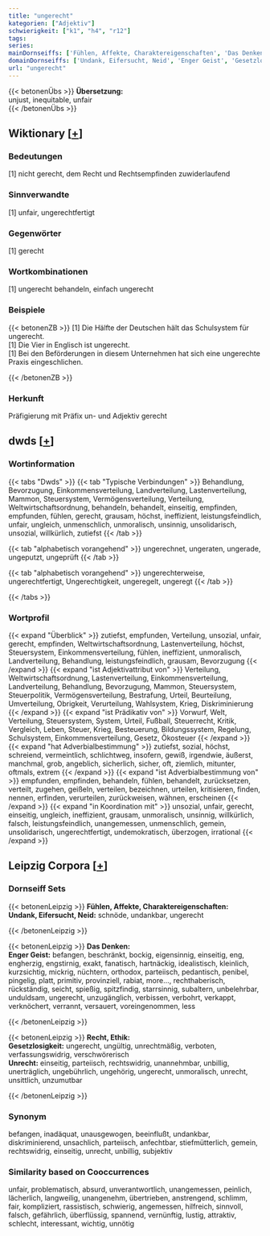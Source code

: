 ```yaml
---
title: "ungerecht"
kategorien: ["Adjektiv"]
schwierigkeit: ["k1", "h4", "r12"]
tags:
series:
mainDornseiffs: ['Fühlen, Affekte, Charaktereigenschaften', 'Das Denken', 'Recht, Ethik']
domainDornseiffs: ['Undank, Eifersucht, Neid', 'Enger Geist', 'Gesetzlosigkeit', 'Unrecht']
url: "ungerecht"
---
```


{{< betonenÜbs >}}
**Übersetzung:**  
unjust, inequitable, unfair  
{{< /betonenÜbs >}}

## Wiktionary [[+](https://de.wiktionary.org/wiki/ungerecht)]

### Bedeutungen
[1] nicht gerecht, dem Recht und Rechtsempfinden zuwiderlaufend  

### Sinnverwandte
[1] unfair, ungerechtfertigt  

### Gegenwörter
[1] gerecht  

### Wortkombinationen
[1] ungerecht behandeln, einfach ungerecht  

### Beispiele
{{< betonenZB >}}
[1] Die Hälfte der Deutschen hält das Schulsystem für ungerecht.  
[1] Die Vier in Englisch ist ungerecht.  
[1] Bei den Beförderungen in diesem Unternehmen hat sich eine ungerechte Praxis eingeschlichen.  

{{< /betonenZB >}}
### Herkunft
Präfigierung mit Präfix un- und Adjektiv gerecht  



## dwds [[+](https://www.dwds.de/wb/ungerecht)]

### Wortinformation
{{< tabs "Dwds" >}}
{{< tab "Typische Verbindungen" >}}
Behandlung, Bevorzugung, Einkommensverteilung, Landverteilung, Lastenverteilung, Mammon, Steuersystem, Vermögensverteilung, Verteilung, Weltwirtschaftsordnung, behandeln, behandelt, einseitig, empfinden, empfunden, fühlen, gerecht, grausam, höchst, ineffizient, leistungsfeindlich, unfair, ungleich, unmenschlich, unmoralisch, unsinnig, unsolidarisch, unsozial, willkürlich, zutiefst
{{< /tab >}}

{{< tab "alphabetisch vorangehend" >}}
ungerechnet, ungeraten, ungerade, ungeputzt, ungeprüft
{{< /tab >}}

{{< tab "alphabetisch vorangehend" >}}
ungerechterweise, ungerechtfertigt, Ungerechtigkeit, ungeregelt, ungeregt
{{< /tab >}}

{{< /tabs >}}

### Wortprofil
{{< expand "Überblick" >}} zutiefst, empfunden, Verteilung, unsozial, unfair, gerecht, empfinden, Weltwirtschaftsordnung, Lastenverteilung, höchst, Steuersystem, Einkommensverteilung, fühlen, ineffizient, unmoralisch, Landverteilung, Behandlung, leistungsfeindlich, grausam, Bevorzugung {{< /expand >}}
{{< expand "ist Adjektivattribut von" >}} Verteilung, Weltwirtschaftsordnung, Lastenverteilung, Einkommensverteilung, Landverteilung, Behandlung, Bevorzugung, Mammon, Steuersystem, Steuerpolitik, Vermögensverteilung, Bestrafung, Urteil, Beurteilung, Umverteilung, Obrigkeit, Verurteilung, Wahlsystem, Krieg, Diskriminierung {{< /expand >}}
{{< expand "ist Prädikativ von" >}} Vorwurf, Welt, Verteilung, Steuersystem, System, Urteil, Fußball, Steuerrecht, Kritik, Vergleich, Leben, Steuer, Krieg, Besteuerung, Bildungssystem, Regelung, Schulsystem, Einkommensverteilung, Gesetz, Ökosteuer {{< /expand >}}
{{< expand "hat Adverbialbestimmung" >}} zutiefst, sozial, höchst, schreiend, vermeintlich, schlichtweg, insofern, gewiß, irgendwie, äußerst, manchmal, grob, angeblich, sicherlich, sicher, oft, ziemlich, mitunter, oftmals, extrem {{< /expand >}}
{{< expand "ist Adverbialbestimmung von" >}} empfunden, empfinden, behandeln, fühlen, behandelt, zurücksetzen, verteilt, zugehen, geißeln, verteilen, bezeichnen, urteilen, kritisieren, finden, nennen, erfinden, verurteilen, zurückweisen, wähnen, erscheinen {{< /expand >}}
{{< expand "in Koordination mit" >}} unsozial, unfair, gerecht, einseitig, ungleich, ineffizient, grausam, unmoralisch, unsinnig, willkürlich, falsch, leistungsfeindlich, unangemessen, unmenschlich, gemein, unsolidarisch, ungerechtfertigt, undemokratisch, überzogen, irrational {{< /expand >}}

## Leipzig Corpora [[+](https://corpora.uni-leipzig.de/en/res?word=ungerecht&corpusId=deu_newscrawl-public_2018)]

### Dornseiff Sets
{{< betonenLeipzig >}}
**Fühlen, Affekte, Charaktereigenschaften:**  
**Undank, Eifersucht, Neid:** schnöde, undankbar, ungerecht  

{{< /betonenLeipzig >}}


{{< betonenLeipzig >}}
**Das Denken:**  
**Enger Geist:** befangen, beschränkt, bockig, eigensinnig, einseitig, eng, engherzig, engstirnig, exakt, fanatisch, hartnäckig, idealistisch, kleinlich, kurzsichtig, mickrig, nüchtern, orthodox, parteiisch, pedantisch, penibel, pingelig, platt, primitiv, provinziell, rabiat, more..., rechthaberisch, rückständig, seicht, spießig, spitzfindig, starrsinnig, subaltern, unbelehrbar, unduldsam, ungerecht, unzugänglich, verbissen, verbohrt, verkappt, verknöchert, verrannt, versauert, voreingenommen, less  

{{< /betonenLeipzig >}}


{{< betonenLeipzig >}}
**Recht, Ethik:**  
**Gesetzlosigkeit:** ungerecht, ungültig, unrechtmäßig, verboten, verfassungswidrig, verschwörerisch  
**Unrecht:** einseitig, parteiisch, rechtswidrig, unannehmbar, unbillig, unerträglich, ungebührlich, ungehörig, ungerecht, unmoralisch, unrecht, unsittlich, unzumutbar  

{{< /betonenLeipzig >}}

### Synonym
befangen, inadäquat, unausgewogen, beeinflußt, undankbar, diskriminierend, unsachlich, parteiisch, anfechtbar, stiefmütterlich, gemein, rechtswidrig, einseitig, unrecht, unbillig, subjektiv


### Similarity based on Cooccurrences
unfair, problematisch, absurd, unverantwortlich, unangemessen, peinlich, lächerlich, langweilig, unangenehm, übertrieben, anstrengend, schlimm, fair, kompliziert, rassistisch, schwierig, angemessen, hilfreich, sinnvoll, falsch, gefährlich, überflüssig, spannend, vernünftig, lustig, attraktiv, schlecht, interessant, wichtig, unnötig

